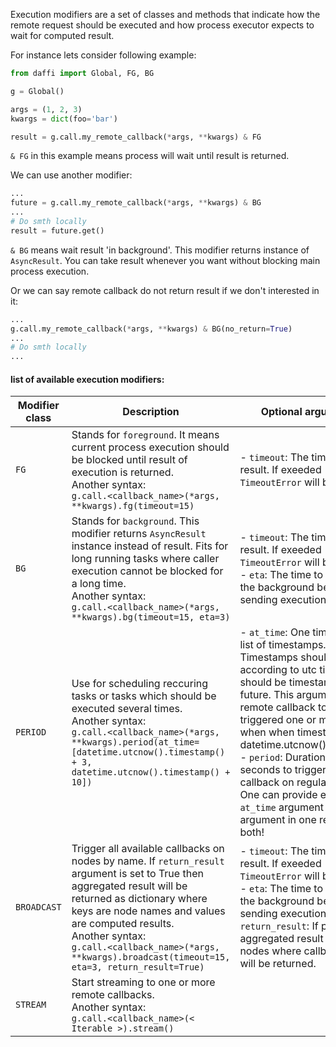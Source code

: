 Execution modifiers are a set of classes and methods that indicate how the remote request should be executed
and how process executor expects to wait for computed result.

For instance lets consider following example:
```python
from daffi import Global, FG, BG

g = Global()

args = (1, 2, 3)
kwargs = dict(foo='bar')

result = g.call.my_remote_callback(*args, **kwargs) & FG
```

`& FG` in this example means process will wait until result is returned.

We can use another modifier:
```python
...
future = g.call.my_remote_callback(*args, **kwargs) & BG
...
# Do smth locally
result = future.get()
```
`& BG` means wait result 'in background'. This modifier returns instance of `AsyncResult`. You can take result whenever you want without blocking main process execution. 

Or we can say remote callback do not return result if we don't interested in it:
```python
...
g.call.my_remote_callback(*args, **kwargs) & BG(no_return=True)
...
# Do smth locally
...
```

#### list of available execution modifiers:

| Modifier class             | Description                                                           | Optional arguments  |
|------------------|-----------------------------------------------------------------------|------------------------------------------------------------------------------------------------------|
| `FG` | Stands for `foreground`. It means current process execution should be blocked until result of execution is returned.<br/>Another syntax:<br/> `g.call.<callback_name>(*args, **kwargs).fg(timeout=15)` | - `timeout`: The time to wait result. If exeeded `TimeoutError` will be thrown |
| `BG` | Stands for `background`. This modifier returns `AsyncResult` instance instead of result. Fits for long running tasks where caller execution cannot be blocked for a long time. <br/>Another syntax:<br/> `g.call.<callback_name>(*args, **kwargs).bg(timeout=15, eta=3)` | - `timeout`:  The time to wait result. If exeeded `TimeoutError` will be thrown <br/> - `eta`: The time to sleep in the background before sending execution request | 
| `PERIOD` | Use for scheduling reccuring tasks or tasks which should be executed several times. <br/>Another syntax:<br/> `g.call.<callback_name>(*args, **kwargs).period(at_time=[datetime.utcnow().timestamp() + 3, datetime.utcnow().timestamp() + 10])` | - `at_time`: One timestamp or list of timestamps. Timestamps should be according to utc time and it should be timestamp in the future. This argument forces remote callback to be triggered one or more times when when timestamp == datetime.utcnow().timestamp<br/> - `period`: Duration in seconds to trigger remote callback on regular bases. <br/> One can provide either `at_time` argument or `period` argument in one request. Not both! | 
| `BROADCAST` | Trigger all available callbacks on nodes by name. If `return_result` argument is set to True then aggregated result will be returned as dictionary where keys are node names and values are computed results. <br/>Another syntax:<br/> `g.call.<callback_name>(*args, **kwargs).broadcast(timeout=15, eta=3, return_result=True)` | - `timeout`:  The time to wait result. If exeeded `TimeoutError` will be thrown <br/> - `eta`: The time to sleep in the background before sending execution request <br/> `return_result`: If provided aggregated result from all nodes where callback exist will be returned. | 
| `STREAM` | Start streaming to one or more remote callbacks.  <br/>Another syntax:<br/> `g.call.<callback_name>(< Iterable >).stream()` | | 

